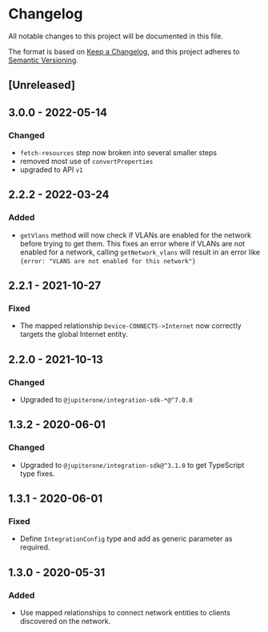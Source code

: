 # Changelog

All notable changes to this project will be documented in this file.

The format is based on [Keep a Changelog](https://keepachangelog.com/en/1.0.0/),
and this project adheres to
[Semantic Versioning](https://semver.org/spec/v2.0.0.html).

## [Unreleased]

## 3.0.0 - 2022-05-14

### Changed

- `fetch-resources` step now broken into several smaller steps
- removed most use of `convertProperties`
- upgraded to API `v1`

## 2.2.2 - 2022-03-24

### Added

- `getVlans` method will now check if VLANs are enabled for the network before
  trying to get them. This fixes an error where if VLANs are not enabled for a
  network, calling `getNetwork_vlans` will result in an error like
  `{error: "VLANS are not enabled for this network"}`

## 2.2.1 - 2021-10-27

### Fixed

- The mapped relationship `Device-CONNECTS->Internet` now correctly targets the
  global Internet entity.

## 2.2.0 - 2021-10-13

### Changed

- Upgraded to `@jupiterone/integration-sdk-*@^7.0.0`

## 1.3.2 - 2020-06-01

### Changed

- Upgraded to `@jupiterone/integration-sdk@^3.1.0` to get TypeScript type fixes.

## 1.3.1 - 2020-06-01

### Fixed

- Define `IntegrationConfig` type and add as generic parameter as required.

## 1.3.0 - 2020-05-31

### Added

- Use mapped relationships to connect network entities to clients discovered on
  the network.
